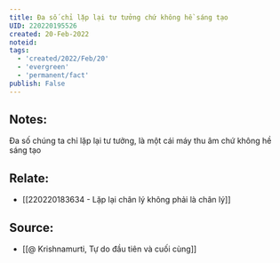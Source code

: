 ```yaml
---
title: Đa số chỉ lặp lại tư tưởng chứ không hề sáng tạo
UID: 220220195526
created: 20-Feb-2022
noteid:
tags:
  - 'created/2022/Feb/20'
  - 'evergreen'
  - 'permanent/fact'
publish: False
---
```

## Notes:
Đa số chúng ta chỉ lặp lại tư tưởng, là một cái máy thu âm chứ không hề sáng tạo

## Relate:
- [[220220183634 - Lặp lại chân lý không phải là chân lý]]

## Source:
- [[@ Krishnamurti, Tự do đầu tiên và cuối cùng]]



